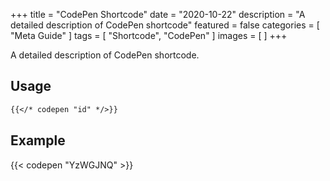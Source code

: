 +++
title = "CodePen Shortcode"
date = "2020-10-22"
description = "A detailed description of CodePen shortcode"
featured = false
categories = [
  "Meta Guide"
]
tags = [
  "Shortcode",
  "CodePen"
]
images = [
]
+++

A detailed description of CodePen shortcode.
<!--more-->

## Usage

```markdown
{{</* codepen "id" */>}}
```

## Example

{{< codepen "YzWGJNQ" >}}
